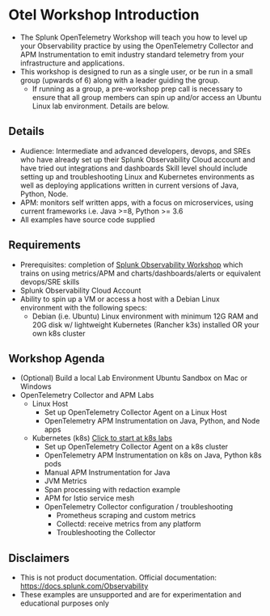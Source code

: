# Otel Workshop Introduction  

- The Splunk OpenTelemetry Workshop will teach you how to level up your Observability practice by using the OpenTelemetry Collector and APM Instrumentation to emit industry standard telemetry from your infrastructure and applications.
- This workshop is designed to run as a single user, or be run in a small group (upwards of 6) along with a leader guiding the group.
    - If running as a group, a pre-workshop prep call is necessary to ensure that all group members can spin up and/or access an Ubuntu Linux lab environment. Details are below.

## Details  

- Audience: Intermediate and advanced developers, devops, and SREs who have already set up their Splunk Observability Cloud account and have tried out integrations and dashboards Skill level should include setting up and troubleshooting Linux and Kubernetes environments as well as deploying applications written in current versions of Java, Python, Node.
- APM: monitors self written apps, with a focus on microservices, using current frameworks i.e. Java >=8, Python >= 3.6
- All examples have source code supplied

## Requirements  

- Prerequisites: completion of [Splunk Observability Workshop](https://signalfx.github.io/observability-workshop/latest/) which trains on using metrics/APM and charts/dashboards/alerts or equivalent devops/SRE skills
- Splunk Observability Cloud Account
- Ability to spin up a VM or access a host with a Debian Linux environment with the following specs:
    - Debian (i.e. Ubuntu) Linux environment with minimum 12G RAM and 20G disk w/ lightweight Kubernetes (Rancher k3s) installed OR your own k8s cluster

## Workshop Agenda  

- (Optional) Build a local Lab Environment Ubuntu Sandbox on Mac or Windows
- OpenTelemetry Collector and APM Labs
    - Linux Host
        - Set up OpenTelemetry Collector Agent on a Linux Host
        - OpenTelemetry APM Instrumentation on Java, Python, and Node apps
    - Kubernetes (k8s) [Click to start at k8s labs](../apm/k8s)
        - Set up OpenTelemetry Collector Agent on a k8s cluster
        - OpenTelemetry APM Instrumentation on k8s on Java, Python k8s pods
        - Manual APM Instrumentation for Java
        - JVM Metrics
        - Span processing with redaction example
        - APM for Istio service mesh
        - OpenTelemetry Collector configuration / troubleshooting
          - Prometheus scraping and custom metrics
          - Collectd: receive metrics from any platform
          - Troubleshooting the Collector

## Disclaimers

- This is not product documentation. Official documentation: https://docs.splunk.com/Observability
- These examples are unsupported and are for experimentation and educational purposes only